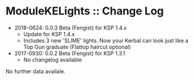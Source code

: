 # ModuleKELights :: Change Log

* 2018-0624: 0.0.3 Beta (Fengist) for KSP 1.4.x
	+ Update for KSP 1.4.x
	+ Includes 3 new 'SLIME' lights. Now your Kerbal can look just like a Top Gun graduate (Flattop haircut optional)
* 2017-0930: 0.0.2 Beta (Fengist) for KSP 1.3.1
	+ No changelog available

No further data availale.


